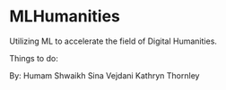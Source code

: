 # MLHumanities
Utilizing ML to accelerate the field of Digital Humanities.

Things to do:


By: 
Humam Shwaikh
Sina Vejdani
Kathryn Thornley